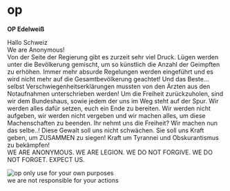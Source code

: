 # op
<b>OP Edelweiß</b>

Hallo Schweiz<br/>
We are Anonymous!<br/>
Von der Seite der Regierung gibt es zurzeit sehr viel Druck. Lügen werden unter die Bevölkerung gemischt, um so künstlich die Anzahl der Geimpften zu erhöhen. Immer mehr absurde Regelungen werden eingeführt und es wird nicht mehr auf die Gesamtbevölkerung geachtet! Und das Beste… selbst Verschwiegenheitserklärungen mussten von den Ärzten aus den Notaufnahmen unterschrieben werden! Um die Freiheit zurückzuholen, sind wir dem Bundeshaus, sowie jedem der uns im Weg steht auf der Spur. Wir werden alles dafür setzen, euch ein Ende zu bereiten. Wir werden nicht aufgeben, wir werden nicht vergeben und wir machen alles, um diese Machenschaften zu beenden. Ihr nehmt uns die Freiheit? Wir machen nun das selbe..! Diese Gewalt soll uns nicht schwächen. Sie soll uns Kraft geben, um ZUSAMMEN zu siegen! Kraft um Tyrannei und Obskurantismus zu bekämpfen!<br/>
WE ARE ANONYMOUS. WE ARE LEGION. WE DO NOT FORGIVE. WE DO NOT FORGET. EXPECT US.


![op](https://user-images.githubusercontent.com/90478402/132911607-414a4a87-e763-4e35-a5d1-d031efa7bc6c.png)
only use for your own purposes<br/>
we are not responsible for your actions
